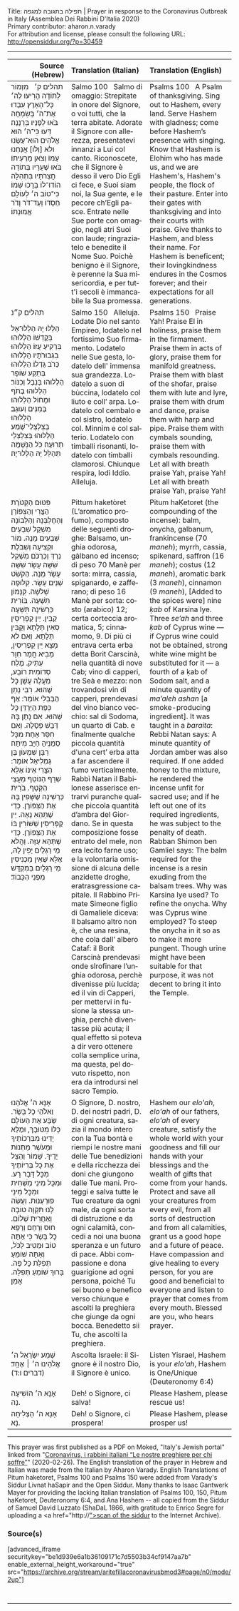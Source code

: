 <html>
<head></head>
<body>
Title: תפילה בתגובה למגפה | Prayer in response to the Coronavirus Outbreak in Italy (Assemblea Dei Rabbini D'Italia 2020)<br />
Primary contributor: aharon.n.varady<br />
For attribution and license, please consult the following URL: <a href="http://opensiddur.org/?p=30459">http://opensiddur.org/?p=30459</a>
<p />
<hr />

<table style="margin-left: auto;margin-right: auto;" class="draggable">
<thead><tr><th id="x" style="text-align: right;">Source (Hebrew)</th><th style="text-align: left;">Translation (Italian)</th><th style="text-align: left;">Translation (English)</th></tr></thead>
<tbody>
<tr><td style="vertical-align:top;">
<div class="liturgy"><span lang="he">
תהלים ק׳
&nbsp;
מִזְמוֹר לְתוֹדָה הָרִיעוּ לַה׳ כָּל־הָאָרֶץ׃ עִבְדוּ אֶת־ה׳ בְּשִׂמְחָה בֹּאוּ לְפָנָיו בִּרְנָנָה׃ דְּעוּ כִּי־ה׳ הוּא אֱלֹהִים הוּא־עָשָׂנוּ ולא [וְלוֹ] אֲנַחְנוּ עַמּוֹ וְצֹאן מַרְעִיתוֹ׃ בֹּאוּ שְׁעָרָיו בְּתוֹדָה חֲצֵרֹתָיו בִּתְהִלָּה הוֹדוּ־לוֹ בָּרֲכוּ שְׁמוֹ׃ כִּי־טוֹב ה׳ לְעוֹלָם חַסְדּוֹ וְעַד־דֹּר וָדֹר אֱמוּנָתוֹ׃
</span></div></td>
 
<td style="vertical-align:top;">
<div class="italian"><span lang="it">
Salmo 100
&nbsp;
Salmo di omaggio: Strepitate in onore del Signore, o voi tutti, che la terra abitate. Adorate il Signore con allerezza, presentatevi innanzi a Lui col canto. Riconoscete, che il Signore è desso il vero Dio Egli ci fece, e Suoi siam noi, la Sua gente, e le pecore ch’Egli pasce. Entrate nelle Sue porte con omaggio, negli atri Suoi con laude; ringraziatelo e benedite il Nome Suo. Poichè benigno è il Signore, è perenne la Sua misericordia, e per tutt'i secoli è immancabile la Sua promessa.
</span></div></td>
 
<td style="vertical-align:top;">
<div class="english">
Psalms 100
&nbsp;
A Psalm of thanksgiving. Sing out to Hashem, every land. Serve Hashem with gladness; come before Hashem’s presence with singing. Know that Hashem is Elohim who has made us, and we are Hashem's, Hashem's people, the flock of their pasture. Enter into their gates with thanksgiving and into their courts with praise. Give thanks to Hashem, and bless their name. For Hashem is beneficent; their lovingkindness endures in the Cosmos forever; and their expectations for all generations.
</div></td></tr>


<tr><td style="vertical-align:top;">
<div class="liturgy"><span lang="he">
תהלים ק״נ

הַלְלוּ יָהּ הַלְלוּ־אֵל בְּקָדְשׁוֹ הַלְלוּהוּ בִּרְקִיעַ עֻזּוֹ׃ הַלְלוּהוּ בִגְבוּרֹתָיו הַלְלוּהוּ כְּרֹב גֻּדְלוֹ׃ הַלְלוּהוּ בְּתֵקַע שׁוֹפָר הַלְלוּהוּ בְּנֵבֶל וְכִנּוֹר׃ הַלְלוּהוּ בְתֹף וּמָחוֹל הַלְלוּהוּ בְּמִנִּים וְעוּגָב׃ הַלְלוּהוּ בְצִלְצְלֵי־שָׁמַע הַלְלוּהוּ בְּצִלְצְלֵי תְרוּעָה׃ כֹּל הַנְּשָׁמָה תְּהַלֵּל יָהּ הַלְלוּ־יָהּ׃
</span></div></td>
 
<td style="vertical-align:top;">
<div class="italian"><span lang="it">
Salmo 150
&nbsp;
Alleluja. Lodate Dio nel santo Empireo, lodatelo nel fortissimo Suo firmamento. Lodatelo nelle Sue gesta, lodatelo dell' immensa sua grandezza. Lodatelo a suon di bùccina, lodatelo col liuto e coll’ arpa. Lodatelo col cembalo e col sistro, lodatelo col. Minnìm e col salterio. Lodatelo con timballi risonanti, lodatelo con timballi clamorosi. Chiunque respira, lodi Iddio. Alleluja.
</span></div></td>
 
<td style="vertical-align:top;">
<div class="english">
Psalms 150
&nbsp;
Praise Yah! Praise El in holiness, praise them in the firmament. Praise them in acts of glory, praise them for manifold greatness. Praise them with blast of the shofar, praise them with lute and lyre, praise them with drum and dance, praise them with harp and pipe. Praise them with cymbals sounding, praise them with cymbals resounding. Let all with breath praise Yah, praise Yah! Let all with breath praise Yah, praise Yah!
</div></td></tr>


<tr><td style="vertical-align:top;">
<div class="liturgy"><span lang="he">
פִּטּוּם הַקְּטֹרֶת הַצֳּרִי וְהַצִּפּוֹרֶן וְהַחֶלְבְּנָה וְהַלְּבוֹנָה מִשְׁקַל שִׁבְעִים שִׁבְעִים מָנֶה. מוֹר וּקְצִיעָה וְשִׁבֹּלֶת נֵרְדְּ וְכַרְכֹּם מִשְׁקַל שִׁשָּׁה עָשָׂר שִׁשָּׁה עָשָׂר מָנֶה. הַקֹשְׂט שְׁנֵים עָשָׂר. קִלּוּפָה שְׁלֹשָׁה. קִנָּמוֹן תִּשְׁעָה. בּוֹרִית כַּרְשִׂינָה תִּשְׁעָה קַבִּין. יֵין קַפְרִיסִין סְאִין תְּלָתָא וְקַבִּין תְּלָתָא. וְאִם לֹא מָצָא יֵין קַפְרִיסִין, מֵבִיא חֲמַר חִוָר עַתִּיק. מֶלַח סְדוֹמִית רוֹבַע, מַעֲלֶה עָשָׁן כׇּל שֶׁהוּא. רִבִּי נָתַן הַבַּבְלִי אוֹמֵר: אַף כִּפַּת הַיַּרְדֵּן כׇּל שֶׁהוּא. אִם נָתַן בָּהּ דְּבַשׁ פְּסָלָהּ. וְאִם חִסֵּר אַחַת מִכׇּל סַמָּנֶיהָ חַיָּב מִיתָה׃ רַבָּן שִׁמְעוֹן בֶּן גַּמְלִיאֵל אוֹמֵר: הַצֳּרִי אֵינוֹ אֶלָּא שְׁרָף הַנּוֹטֵף מֵעֲצֵי הַקְּטָף. בֹּרִית כַּרְשִׁינָה שֶׁשָּׁפִין בָּהּ אֶת הַצִּפּוֹרֶן. כְּדֵי שֶׁתְּהֵא נָאָה. יֵין קַפְרִיסִין שֶׁשּׁוֹרִין בּוֹ אֶת הַצִּפּוֹרֶן. כְּדֵי שֶׁתְּהֵא עַזָּה. וַהֲלֹא מֵי רַגְלַיִם יָפִין לָהּ, אֶלָּא שֶׁאֵין מַכְנִיסִין מֵי רַגְלַיִם בַּמִּקְדָּשׁ מִפְּנֵי הַכָּבוֹד׃
</span></div></td>
 
<td style="vertical-align:top;">
<div class="italian"><span lang="it">
Pittum haketòret (L’aromatico profumo), composto delle seguenti droghe: Balsamo, unghia odorosa, gàlbano ed incenso; di peso 70 Manè per sorta: mirra, cassia, spiganardo, e zafferano; di peso 16 Manè per sorta: costo (arabico) 12; certa corteccia aromatica, 5; cinnamomo, 9. Di più ci entrava certa erba detta Borit Carscinà, nella quantità di nove Cab; vino di capperi, tre Seà e mezzo: non trovandosi vin di capperi, prendevasi del vino bianco vecchio: sal di Sodoma, un quarto di Cab. e finalmente qualche piccola quantità d'una cert’ erba atta a far ascendere il fumo verticalmente. Rabbì Natan il Babilonese asserisce entrarvi puranche qualche piccola quantità d’ambra del Giordano. Se in questa composizione fosse entrato del mele, non era lecito farne uso; e la volontaria omissione di alcuna delle anzidette droghe, eratrasgressione capitale. Il Rabbino Primate Simeone figlio di Gamaliele diceva: Il balsamo altro non è, che una resina, che cola dall’ albero Cataf: il Borit Carscinà prendevasi onde slrofinare l’unghia odorosa, perchè divenisse più lucida; ed il vin di Capperi, per mettervi in fusione la stessa unghia, perchè diventasse più acuta; il qual effetto si poteva a dir vero ottenere colla semplice urina, ma questa, pel dovuto rispetto, non era da introdursi nel sacro Tempio.
</span></div></td>
 
<td style="vertical-align:top;">
<div class="english">
Pitum haḲetoret (the compounding of the incense): balm, onycha, galbanum, frankincense (70 <em>maneh</em>); myrrh, cassia, spikenard, saffron (16 <em>maneh</em>); costus (12 <em>maneh</em>), aromatic bark (3 <em>maneh</em>), cinnamon (9 <em>maneh</em>), [Added to the spices were] nine <em>ḳab</em> of Karsina lye. Three <em>se’ah</em> and three <em>ḳab</em> of Cyprus wine — if Cyprus wine could not be obtained, strong white wine might be substituted for it — a fourth of a ḳab of Sodom salt, and a minute quantity of <em>ma’aleh ashan</em> [a smoke-producing ingredient]. It was taught in a <em>baraita</em>: Rebbi Natan says: A minute quantity of Jordan amber was also required. If one added honey to the mixture, he rendered the incense unfit for sacred use; and if he left out one of its required ingredients, he was subject to the penalty of death. Rabban Shimon ben Gamliel says: The balm required for the incense is a resin exuding from the balsam trees. Why was Karsina lye used? To refine the onycha. Why was Cyprus wine employed? To steep the onycha in it so as to make it more pungent. Though urine might have been suitable for that purpose, it was not decent to bring it into the Temple.
</div></td></tr>


<tr><td style="vertical-align:top;">
<div class="liturgy"><span lang="he">
אָנָּא ה׳ אֱלֹהֵנוּ וֵאלֹהֵי כׇל בָּשָׂר. שַׂבַּע אֶת הַעוֹלָם כֻּלּוֹ מִטּוּבָךְ, וּמַלֵּא יָדֵינוּ מִבִּרְכוֹתֶיךָ וּמֵעֹשֶׁר מַתְּנוֹת יָדֶיךָ. שָׁמוֹר וְהַצֵּל אֶת כׇל בְּרִיוֹתֶיךָ מִכׇּל דָּבָר רָע. וּמִכׇּל מִינֵי מַשְׁחִית וּמִכׇּל מִינֵי פּוּרְעָנוּת. וַעֲשֵׂה לָנוּ תִּקְוָה טוֹבָה וְאַחֲרִית שָׁלוֹם. חוּס וְרַחֵם וְרַפֵא כׇל בָּשָׂר כִּי אַתָּה טוֹב וּמֵטִיב לַכֹּל, וְאַתָּה שׁוֹמֵעַ תְּפִלַּת כׇּל פֶּה. בָּרוּךְ שׁוֹמֵעַ תְּפִלָּה. אָמֵן׃
</span></div></td>
 
<td style="vertical-align:top;">
<div class="italian"><span lang="it">
O Signore, D. nostro, D. dei nostri padri, D. di ogni creatura, sazia il mondo intero con la Tua bontà e riempi le nostre mani delle Tue benedizioni e della ricchezza dei doni che giungono dalle Tue mani. Proteggi e salva tutte le Tue creature da ogni male, da ogni sorta di distruzione e da ogni calamità, concedi a noi una buona speranza e un futuro di pace. Abbi compassione e dona guarigione ad ogni persona, poiché Tu sei buono e benefico verso chiunque e ascolti la preghiera che giunge da ogni bocca. Benedetto sii Tu, che ascolti la preghiera.
</span></div></td>
 
<td style="vertical-align:top;">
<div class="english">
Hashem our <em>elo'ah</em>, <em>elo'ah</em> of our fathers, <em>elo'ah</em> of every creature, satisfy the whole world with your goodness and fill our hands with your blessings and the wealth of gifts that come from your hands. Protect and save all your creatures from every evil, from all sorts of destruction and from all calamities, grant us a good hope and a future of peace. Have compassion and give healing to every person, for you are good and beneficial to everyone and listen to prayer that comes from every mouth. Blessed are you, who hears prayer.
</div></td></tr>


<tr><td style="vertical-align:top;">
<div class="liturgy"><span lang="he">
שְׁמַע יִשְׂרָאֵל ה׳ אֱלֹהֵינוּ ה׳ ׀ אֶחָֽד׃ <span class="citation">(דברים ו:ד)</span>
</span></div></td>
 
<td style="vertical-align:top;">
<div class="italian"><span lang="it">
Ascolta Israele: il Signore è il nostro Dio, il Signore è unico.
</span></div></td>
 
<td style="vertical-align:top;">
<div class="english">
Listen Yisrael, Hashem is your <em>elo'ah</em>, Hashem is One/Unique <span class="citation">(Deuteronomy 6:4)</span>
</div></td></tr>


<tr><td style="vertical-align:top;">
<div class="liturgy"><span lang="he">
אָנָא ה׳ הוֹשִׁיעָה נָה.
</span></div></td>
 
<td style="vertical-align:top;">
<div class="italian"><span lang="it">
Deh! o Signore, ci salva!
</span></div></td>
 
<td style="vertical-align:top;">
<div class="english">
Please Hashem, please rescue us!
</div></td></tr>


<tr><td style="vertical-align:top;">
<div class="liturgy"><span lang="he">
אָנָא ה׳ הַצְלִיחָה נָא.
</span></div></td>
 
<td style="vertical-align:top;">
<div class="italian"><span lang="it">
Deh! o Signore, ci prospera!
</span></div></td>
 
<td style="vertical-align:top;">
<div class="english">
Please Hashem, please prosper us!
</div></td></tr>
</tbody></table>

<hr />

This prayer was first published as a PDF on Moked, "Italy's Jewish portal" linked from "<a href="https://moked.it/blog/2020/02/26/coronavirus-messaggio-dei-rabbini-italiani-le-nostre-preghiere-soffre/">Coronavirus, i rabbini italiani “Le nostre preghiere per chi soffre”</a>" (2020-02-26). The English translation of the prayer in Hebrew and Italian was made from the Italian by Aharon Varady. English Translations of Pitum haketoret, Psalms 100 and Psalms 150 were added from Varady's Siddur Livnat haSapir and the Open Siddur. Many thanks to Isaac Gantwerk Mayer for providing the lacking Italian translation of Psalms 100, 150, Pitum haKetoret, Deuteronomy 6:4, and Ana Hashem -- all copied from the Siddur of Samuel David Luzzato (ShaDaL 1866, with gratitude to Enrico Segre for uploading a <a href="http://<a href="https://archive.org/details/FormularioDelleOrazioniDegliIsraelitiDiRitoItaliano/page/n130/mode/2up">">scan of the siddur</a> to the Internet Archive).

<h3>Source(s)</h3>

[advanced_iframe securitykey="be1d939e6a1b36109171c7d5503b34cf9147aa7b" enable_external_height_workaround="true" src="https://archive.org/stream/aritefillacoronavirusbmod3#page/n0/mode/2up"]

&nbsp;

<hr />

&nbsp;
</body>
</html>